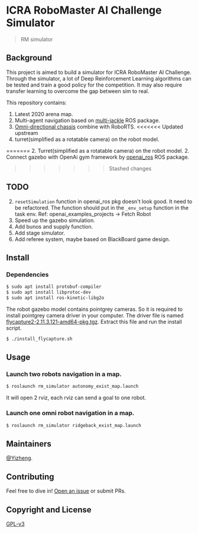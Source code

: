 # ICRA RoboMaster AI Challenge Simulator


> RM simulator 

## Background

This project is aimed to build a simulator for ICRA RoboMaster AI Challenge. Through the simulator, a lot of Deep Reinforcement Learning algorithms can be tested and train a good policy for the competition. It may also require transfer learning to overcome the gap between sim to real.


This repository contains:


1. Latest 2020 arena map.
1. Multi-agent navigation based on [multi-jackle](https://github.com/NicksSimulationsROS/multi_jackal) ROS package.
2. [Omni-directional chassis](https://github.com/ridgeback/ridgeback_simulator) combine with RoboRTS.
<<<<<<< Updated upstream
2. turret(simplified as a rotatable camera) on the robot model.

=======
2. Turret(simplified as a rotatable camera) on the robot model.
2. Connect gazebo with OpenAi gym framework by [openai_ros](http://wiki.ros.org/openai_ros) ROS package.
>>>>>>> Stashed changes

## TODO
2. ```resetSimulation``` function in openai_ros pkg doesn't look good. It need to be refactored. The function should put in the ```_env_setup``` function in the task env. Ref: openai_examples_projects -> Fetch Robot 
3. Speed up the gazebo simulation. 
4. Add bunos and supply function.
5. Add stage simulator.
6. Add referee system, maybe based on BlackBoard game design.

## Install
### Dependencies
```sh
$ sudo apt install protobuf-compiler
$ sudo apt install libprotoc-dev
$ sudo apt install ros-kinetic-libg2o
```

The robot gazebo model contains pointgrey cameras. So it is required to install pointgrey camera driver in your computer. The driver file is named [flycapture2-2.11.3.121-amd64-pkg.tgz](https://github.com/Privilger/rm_ws/blob/master/flycapture2-2.11.3.121-amd64-pkg.tgz). Extract this file and run the install script.

```sh
$ ./install_flycapture.sh
```

## Usage
### Launch two robots navigation in a map.
```sh
$ roslaunch rm_simulator autonomy_exist_map.launch
```
It will open 2 rviz, each rviz can send a goal to one robot.

### Launch one omni robot navigation in a map.
```sh
$ roslaunch rm_simulator ridgeback_exist_map.launch
```


## Maintainers

[@Yizheng](https://github.com/Privilger).

## Contributing

Feel free to dive in! [Open an issue](https://github.com/Privilger/rm_ws/issues/new) or submit PRs.

<!-- ### Contributors

This project exists thanks to all the people who contribute. 
<a href="graphs/contributors"><img src="https://opencollective.com/standard-readme/contributors.svg?width=890&button=false" /></a> -->


## Copyright and License

[GPL-v3](LICENSE)
